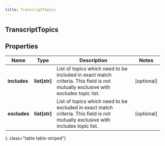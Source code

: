 ```yaml
---
title: TranscriptTopics
---
```

## TranscriptTopics

## Properties

|Name | Type | Description | Notes|
|------------ | ------------- | ------------- | -------------|
| **includes** | **list[str]** | List of topics which need to be included in exact match criteria. This field is not mutually exclusive with excludes topic list. | [optional] |
| **excludes** | **list[str]** | List of topics which need to be excluded in exact match criteria. This field is not mutually exclusive with includes topic list. | [optional] |
{: class="table table-striped"}


